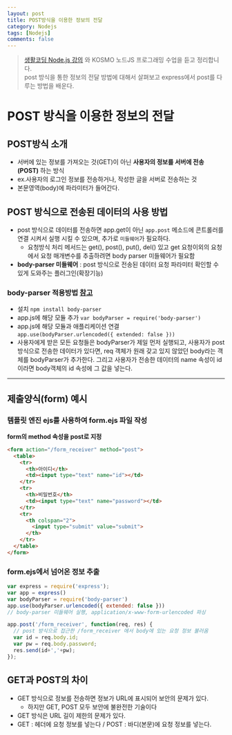 ```yaml
---
layout: post
title: POST방식을 이용한 정보의 전달
category: Nodejs
tags: [Nodejs]
comments: false
---
```


> [생활코딩 Node.js 강의](https://www.inflearn.com/course/nodejs-%EA%B0%95%EC%A2%8C-%EC%83%9D%ED%99%9C%EC%BD%94%EB%94%A9#) 와 KOSMO 노드JS 프로그래밍 수업을 듣고 정리합니다.  
> post 방식을 통한 정보의 전달 방법에 대해서 살펴보고 express에서 post를 다루는 방법을 배운다.

# POST 방식을 이용한 정보의 전달

## POST방식 소개

- 서버에 있는 정보를 가져오는 것(GET)이 아닌 **사용자의 정보를 서버에 전송(POST)** 하는 방식
- ex.사용자의 로그인 정보를 전송하거나, 작성한 글을 서버로 전송하는 것
- 본문영역(body)에 파라미터가 들어간다.  

## POST 방식으로 전송된 데이터의 사용 방법

- post 방식으로 데이터를 전송하면 app.get이 아닌 `app.post` 메소드에 콘트롤러를 연결 시켜서 실행 시킬 수 있으며, 추가로 `미들웨어`가 필요하다.
  - 요청방식 처리 메서드는 get(), post(), put(), del() 있고 get 요청이외의 요청에서 요청 매개변수를 추출하려면 body parser 미들웨어가 필요함
- **body-parser 미들웨어** : post 방식으로 전송된 데이터 요청 파라미터 확인할 수 있게 도와주는 플러그인(확장기능)  

### body-parser 적용방법 [참고]([https://www.npmjs.com/package/body-parser])
- 설치 `npm install body-parser`
- app.js에 해당 모듈 추가 `var bodyParser = require('body-parser')`
- app.js에 해당 모듈과 애플리케이션 연결     
  `app.use(bodyParser.urlencoded({ extended: false }))`
- 사용자에게 받은 모든 요청들은 bodyParser가 제일 먼저 실행되고, 사용자가 post 방식으로 전송한 데이터가 있다면, req 객체가 원래 갖고 있지 않았던 body라는 객체를 bodyParser가 추가한다. 그리고 사용자가 전송한 데이터의 name 속성이 id 이라면 body객체의 id 속성에 그 값을 넣는다.  

---

## 제출양식(form) 예시

### 템플릿 엔진 ejs를 사용하여 form.ejs 파일 작성

**form의 method 속성을 post로 지정**

```html
<form action="/form_receiver" method="post">
  <table>
    <tr>
      <th>아이디</th>
      <td><input type="text" name="id"></td>
    </tr>	
    <tr>
      <th>비밀번호</th>
      <td><input type="text" name="password"></td>
    </tr>
    <tr>
      <th colspan="2">
        <input type="submit" value="submit">
      </th>
    </tr>
  </table>
</form>
```

### form.ejs에서 넘어온 정보 추출

```javascript
var express = require('express');
var app = express()
var bodyParser = require('body-parser')
app.use(bodyParser.urlencoded({ extended: false }))
// body-parser 미들웨어 실행, application/x-www-form-urlencoded 파싱

app.post('/form_receiver', function(req, res) {
  // post 방식으로 접근한 /form_receiver 에서 body에 있는 요청 정보 불러옴
  var id = req.body.id;
  var pw = req.body.password;
  res.send(id+','+pw);
});
```
## GET과 POST의 차이
- GET 방식으로 정보를 전송하면 정보가 URL에 표시되어 보안의 문제가 있다.
  - 하지만 GET, POST 모두 보안에 불완전한 기술이다
- GET 방식은 URL 길이 제한의 문제가 있다.
- GET : 헤더에 요청 정보를 넣는다 / POST : 바디(본문)에 요청 정보를 넣는다.  

